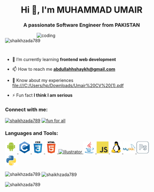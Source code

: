 <h1 align="center">Hi 👋, I'm MUHAMMAD UMAIR</h1>
<h3 align="center">A passionate Software Engineer from PAKISTAN</h3>

<img align="right" alt="coding" width="400" src="https://www.youtube.com/redirect?event=video_description&redir_token=QUFFLUhqbTRDWUtNZUpEVHB0UVBiVTBLaHFMYU9HOXFEZ3xBQ3Jtc0tsSEtYbjNkc2Jra0R3eHdrdjBBamxTaWw3b01UaEl0ZmoxM2s3YVVXTlAycURYaUxVRGhLdlV3VjczYjFoT0p5YlNpR25aZjM3eWtLSUxpaTNhNXE1bVI5OFVObldjTUtzZ25NWjYxQkdZclRoY05BMA&q=https%3A%2F%2Fuser-images.githubusercontent.com%2F55389276%2F140866485-8fb1c876-9a8f-4d6a-98dc-08c4981eaf70.gif&v=HD4cnRuSGN0">
<p align="left"> <img src="https://komarev.com/ghpvc/?username=shaikhzada789&label=Profile%20views&color=0e75b6&style=flat" alt="shaikhzada789" /> </p>

<p align="left"> <a href="https://twitter.com/" target="blank"><img src="https://img.shields.io/twitter/follow/?logo=twitter&style=for-the-badge" alt="" /></a> </p>

- 🌱 I’m currently learning **frontend web development**

- 📫 How to reach me **abdullahhshaykh@gmail.com**

- 📄 Know about my experiences [file:///C:/Users/hp/Downloads/Umair%20CV%20(1).pdf](file:///C:/Users/hp/Downloads/Umair%20CV%20(1).pdf)

- ⚡ Fun fact **I think I am serious**

<h3 align="left">Connect with me:</h3>
<p align="left">
<a href="https://instagram.com/shaikhzada789" target="blank"><img align="center" src="https://raw.githubusercontent.com/rahuldkjain/github-profile-readme-generator/master/src/images/icons/Social/instagram.svg" alt="shaikhzada789" height="30" width="40" /></a>
<a href="https://www.youtube.com/c/fun for all" target="blank"><img align="center" src="https://raw.githubusercontent.com/rahuldkjain/github-profile-readme-generator/master/src/images/icons/Social/youtube.svg" alt="fun for all" height="30" width="40" /></a>
</p>

<h3 align="left">Languages and Tools:</h3>
<p align="left"> <a href="https://developer.android.com" target="_blank" rel="noreferrer"> <img src="https://raw.githubusercontent.com/devicons/devicon/master/icons/android/android-original-wordmark.svg" alt="android" width="40" height="40"/> </a> <a href="https://www.cprogramming.com/" target="_blank" rel="noreferrer"> <img src="https://raw.githubusercontent.com/devicons/devicon/master/icons/c/c-original.svg" alt="c" width="40" height="40"/> </a> <a href="https://www.w3schools.com/css/" target="_blank" rel="noreferrer"> <img src="https://raw.githubusercontent.com/devicons/devicon/master/icons/css3/css3-original-wordmark.svg" alt="css3" width="40" height="40"/> </a> <a href="https://www.w3.org/html/" target="_blank" rel="noreferrer"> <img src="https://raw.githubusercontent.com/devicons/devicon/master/icons/html5/html5-original-wordmark.svg" alt="html5" width="40" height="40"/> </a> <a href="https://www.adobe.com/in/products/illustrator.html" target="_blank" rel="noreferrer"> <img src="https://www.vectorlogo.zone/logos/adobe_illustrator/adobe_illustrator-icon.svg" alt="illustrator" width="40" height="40"/> </a> <a href="https://www.java.com" target="_blank" rel="noreferrer"> <img src="https://raw.githubusercontent.com/devicons/devicon/master/icons/java/java-original.svg" alt="java" width="40" height="40"/> </a> <a href="https://developer.mozilla.org/en-US/docs/Web/JavaScript" target="_blank" rel="noreferrer"> <img src="https://raw.githubusercontent.com/devicons/devicon/master/icons/javascript/javascript-original.svg" alt="javascript" width="40" height="40"/> </a> <a href="https://www.linux.org/" target="_blank" rel="noreferrer"> <img src="https://raw.githubusercontent.com/devicons/devicon/master/icons/linux/linux-original.svg" alt="linux" width="40" height="40"/> </a> <a href="https://www.mysql.com/" target="_blank" rel="noreferrer"> <img src="https://raw.githubusercontent.com/devicons/devicon/master/icons/mysql/mysql-original-wordmark.svg" alt="mysql" width="40" height="40"/> </a> <a href="https://www.photoshop.com/en" target="_blank" rel="noreferrer"> <img src="https://raw.githubusercontent.com/devicons/devicon/master/icons/photoshop/photoshop-line.svg" alt="photoshop" width="40" height="40"/> </a> <a href="https://www.python.org" target="_blank" rel="noreferrer"> <img src="https://raw.githubusercontent.com/devicons/devicon/master/icons/python/python-original.svg" alt="python" width="40" height="40"/> </a> </p>

<p><img align="left" src="https://github-readme-stats.vercel.app/api/top-langs?username=shaikhzada789&show_icons=true&locale=en&layout=compact" alt="shaikhzada789" /></p>

<p>&nbsp;<img align="center" src="https://github-readme-stats.vercel.app/api?username=shaikhzada789&show_icons=true&locale=en" alt="shaikhzada789" /></p>

<p><img align="center" src="https://github-readme-streak-stats.herokuapp.com/?user=shaikhzada789&" alt="shaikhzada789" /></p>

